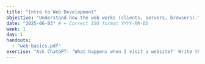 ```yaml
---
title: "Intro to Web Development"
objective: "Understand how the web works (clients, servers, browsers)."
date: "2025-06-03" # ← Correct ISO format YYYY-MM-DD
week: 1
day: 1
handouts:
  - "web-basics.pdf"
exercise: "Ask ChatGPT: 'What happens when I visit a website?' Write the steps in your own words."
---
```

